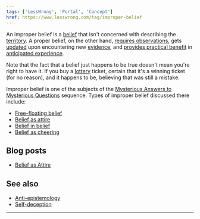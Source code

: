```yaml
---
tags: ['LessWrong', 'Portal', 'Concept']
href: https://www.lesswrong.com/tag/improper-belief
---
```


An improper belief is a [belief](https://www.lesswrong.com/tag/belief) that isn't concerned with describing the [territory](https://wiki.lesswrong.com/wiki/territory). A proper belief, on the other hand, [requires observations](https://www.lesswrong.com/tag/beliefs-require-observations), gets [updated](https://www.lesswrong.com/tag/belief-update) upon encountering new [evidence](https://www.lesswrong.com/tag/evidence), and [provides practical benefit](https://wiki.lesswrong.com/wiki/beliefs_pay_rent) in [anticipated experience](https://www.lesswrong.com/tag/technical-explanation).

Note that the fact that a belief just happens to be true doesn't mean you're right to have it. If you buy a [lottery](https://www.lesswrong.com/tag/lottery) ticket, certain that it's a winning ticket (for no reason), and it happens to be, believing that was still a mistake.

Improper belief is one of the subjects of the [Mysterious Answers to Mysterious Questions](https://www.lesswrong.com/tag/mysterious-answers-to-mysterious-questions) sequence. Types of improper belief discussed there include:

- [Free-floating belief](https://www.lesswrong.com/tag/free-floating-belief)
- [Belief as attire](https://wiki.lesswrong.com/wiki/Belief_as_attire)
- [Belief in belief](https://www.lesswrong.com/tag/belief-in-belief)
- [Belief as cheering](https://wiki.lesswrong.com/wiki/Belief_as_cheering)

## Blog posts
- [Belief as Attire](http://lesswrong.com/lw/i7/belief_as_attire/)

## See also
- [Anti-epistemology](https://www.lesswrong.com/tag/anti-epistemology)
- [Self-deception](https://www.lesswrong.com/tag/self-deception)





---

